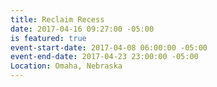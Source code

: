 ```yaml
---
title: Reclaim Recess
date: 2017-04-16 09:27:00 -05:00
is featured: true
event-start-date: 2017-04-08 06:00:00 -05:00
event-end-date: 2017-04-23 23:00:00 -05:00
Location: Omaha, Nebraska
---
```


